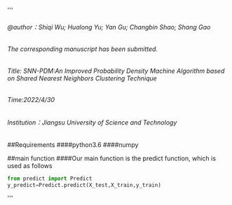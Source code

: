 '''
###### @author：Shiqi Wu; Hualong Yu; Yan Gu; Changbin Shao; Shang Gao
###### The corresponding manuscript has been submitted.
###### Title: SNN-PDM:An Improved Probability Density Machine Algorithm based on Shared Nearest Neighbors Clustering Technique
###### Time:2022/4/30
###### Institution：Jiangsu University of Science and Technology

##Requirements
####python3.6
####numpy

##main function
####Our main  function is the predict function, which is used as follows
```python
from predict import Predict
y_predict=Predict.predict(X_test,X_train,y_train)
```
'''
